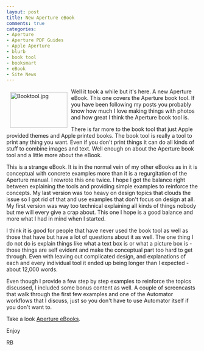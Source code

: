 ```yaml
---
layout: post
title: New Aperture eBook
comments: true
categories:
- Aperture
- Aperture PDF Guides
- Apple Aperture
- blurb
- book tool
- booksmart
- eBook
- Site News
---
```

<a rel="lightbox" href="/wp-content/uploads/2010/02/Booktool.jpg"><img title="Booktool.jpg" src="/wp-content/uploads/2010/02/.thumbs/.Booktool.jpg" border="0" alt="Booktool.jpg" hspace="10" vspace="10" width="150" height="94" align="left" /></a>Well it took a while but it's here. A new Aperture eBook. This one covers the Aperture book tool. If you have been following my posts you probably know how much I love making things with photos and how great I think the Aperture book tool is.

There is far more to the book tool that just Apple provided themes and Apple printed books. The book tool is really a tool to print any thing you want. Even if you don't print things it can do all kinds of stuff to combine images and text. Well enough on about the Aperture book tool and a little more about the eBook.

This is a strange eBook. It is in the normal vein of my other eBooks as in it is conceptual with concrete examples more than it is a regurgitation of the Aperture manual. I rewrote this one twice. I hope I got the balance right between explaining the tools and providing simple examples to reinforce the concepts. My last version was too heavy on design topics that clouds the issue so I got rid of that and use examples that don't focus on design at all. My first version was way too technical explaining all kinds of things nobody but me will every give a crap about. This one I hope is a good balance and more what I had in mind when I started.

I think it is good for people that have never used the book tool as well as those that have but have a lot of questions about it as well. The one thing I do not do is explain things like what a text box is or what a picture box is - those things are self evident and make the conceptual part too hard to get through. Even with leaving out complicated design, and explanations of each and every individual tool it ended up being longer than I expected - about 12,000 words.

Even though I provide a few step by step examples to reinforce the topics discussed, I included some bonus content as well. A couple of screencasts that walk through the first few examples and one of the Automator workflows that I discuss, just so you don't have to use Automator itself if you don't want to.

Take a look <a href="http://photo.rwboyer.com/aperture-ebooks/">Aperture eBooks</a>.

Enjoy

RB